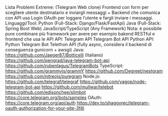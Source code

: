 Lista Problemi Extreme:
(Telegram Web clone) Frontend con form per scegliere utente destinatario e inviargli messaggi + Backend che comunica con API usa Login OAuth per loggare l’utente e fargli inviare i messaggi.
Linguaggi/Tool:
Python (Full-Stack: Django/Flask/FastApi)
Java (Full-Stack: Spring Boot Web)
JavaScript/TypeScript (Any Framework)
Nota: è possibile pure combinare più framework per avere per esempio bakend RESTful e frontend che usa le API
API:
Telegram API
Telegram Bot API
Python API:
Python Telegram Bot
Telethon API (fully async, considera il backend di conseguenza gunicorn + awsgi)
Java:
https://github.com/Jaeger87/Botticelli (Italiano)
https://github.com/pengrad/java-telegram-bot-api
https://github.com/rubenlagus/TelegramBots
TypeScript:
https://github.com/grammyjs/grammY
https://github.com/Degreet/nestgram
https://github.com/nitreojs/puregram
Node.js:
https://github.com/telegraf/telegraf
https://github.com/yagop/node-telegram-bot-api
https://github.com/mullwar/telebot
https://github.com/edisonchee/slimbot
https://core.telegram.org/bots/samples
OAuth:
https://core.telegram.org/api/auth
https://dev.to/shaggyrec/telegram-oauth-authorization-for-your-site-3f4l

